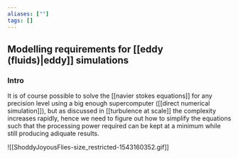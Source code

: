```yaml
---
aliases: [""]
tags: []
---
```


## Modelling requirements for [[eddy (fluids)|eddy]] simulations

### Intro
It is of course possible to solve the [[navier stokes equations]] for any precision level using a big enough supercomputer ([[direct numerical simulation]]), but as discussed in [[turbulence at scale]] the complexity increases rapidly, hence we need to figure out how to simplify the equations such that the processing power required can be kept at a minimum while still producing adiquate results.

![[ShoddyJoyousFlies-size_restricted-1543160352.gif]]


